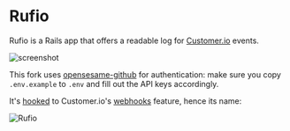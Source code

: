 # Rufio

Rufio is a Rails app that offers a readable log for [Customer.io](http://customer.io) events.

![screenshot](http://f.cl.ly/items/1Q3R3O432C3m3O3h162V/Screen%20Shot%202013-01-29%20at%2011.36.47%20AM.png)

This fork uses [opensesame-github](https://github.com/rossta/opensesame-github) for authentication: make sure you copy `.env.example` to `.env` and fill out the API keys accordingly.

It's [hooked](http://watchth.is/movies/112-hook) to Customer.io's [webhooks](http://customer.io/docs/webhooks.html) feature, hence its name:

![Rufio](http://f.cl.ly/items/1t180W1S2q0G3Y170H3D/rufio.jpeg)
